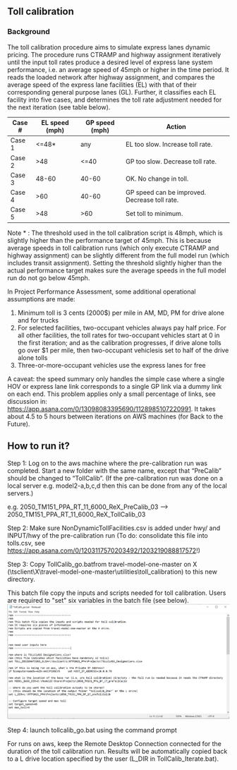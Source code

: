 
## Toll calibration

### Background
The toll calibration procedure aims to simulate express lanes dynamic pricing. The procedure runs CTRAMP and highway assignment iteratively until the input toll rates produce a desired level of express lane system performance, i.e. an average speed of 45mph or higher in the time period. It reads the loaded network after highway assignment, and compares the average speed of the express lane facilities (EL) with that of their corresponding general purpose lanes (GL). Further, it classifies each EL facility into five cases, and determines the toll rate adjustment needed for the next iteration (see table below).

| Case #  | EL speed (mph) | GP speed (mph) | Action                                        |
| --------| -------------- |--------------- | --------------------------------------------- |
| Case 1  | <=48*          | any            | EL too slow. Increase toll rate.              |
| Case 2  | >48            | <=40           | GP too slow. Decrease toll rate.              |
| Case 3  | 48-60          | 40-60          | OK. No change in toll.                        |
| Case 4  | >60            | 40-60          | GP speed can be improved. Decrease toll rate. |
| Case 5  | >48            | >60            | Set toll to minimum.                          |

Note * : The threshold used in the toll calibration script is 48mph, which is slightly higher than the performance target of 45mph. This is because average speeds in toll calibration runs (which only execute CTRAMP and highway assignment) can be slightly different from the full model run (which includes transit assignment). Setting the threshold slightly higher than the actual performance target makes sure the average speeds in the full model run do not go below 45mph.

In Project Performance Assessment, some additional operational assumptions are made:
1. Minimum toll is 3 cents (2000$) per mile in AM, MD, PM for drive alone and for trucks
2. For selected facilities, two-occupant vehicles always pay half price. For all other facilities, the toll rates for two-occupant vehicles start at 0 in the first iteration; and as the calibration progresses, if drive alone tolls go over $1 per mile, then two-occupant vehiclesis set to half of the drive alone tolls
3. Three-or-more-occupant vehicles use the express lanes for free

A caveat: the speed summary only handles the simple case where a single HOV or express lane link corresponds to a single GP link via a dummy link on each end. This problem applies only a small percentage of links, see discussion in: https://app.asana.com/0/13098083395690/1128985107220991. It takes about 4.5 to 5 hours between iterations on AWS machines (for Back to the Future).


## How to run it?

Step 1: Log on to the aws machine where the pre-calibration run was completed. Start a new folder with the same name, except that “PreCalib” should be changed to “TollCalib”. (If the pre-calibration run was done on a local server e.g. model2-a,b,c,d then this can be done from any of the local servers.)

e.g. 2050_TM151_PPA_RT_11_6000_ReX_PreCalib_03 --> 2050_TM151_PPA_RT_11_6000_ReX_TollCalib_03

Step 2: Make sure NonDynamicTollFacilities.csv is added under hwy/ and INPUT/hwy of the pre-calibration run (To do: consolidate this file into tolls.csv, see https://app.asana.com/0/1203117570203492/1203219088817572!)

Step 3: Copy TollCalib_go.batfrom travel-model-one-master on X (\\tsclient\X\travel-model-one-master\utilities\toll_calibration) to this new directory.

This batch file copy the inputs and scripts needed for toll calibration. Users are required to "set" six variables in the batch file (see below).
![Alt text](https://github.com/BayAreaMetro/travel-model-one/blob/master/utilities/toll_calibration/TollCalib_go_example.PNG "TollCalib_go.bat example")

Step 4: launch tollcalib_go.bat using the command prompt

For runs on aws, keep the Remote Desktop Connection connected for the duration of the toll calibration run. Results will be automatically copied back to a L drive location specified by the user (L_DIR in TollCalib_Iterate.bat).


